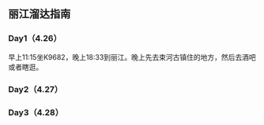 ## 丽江溜达指南

### Day1（4.26）
早上11:15坐K9682，晚上18:33到丽江。晚上先去束河古镇住的地方，然后去酒吧或者瞎逛。

### Day2（4.27）


### Day3（4.28）
